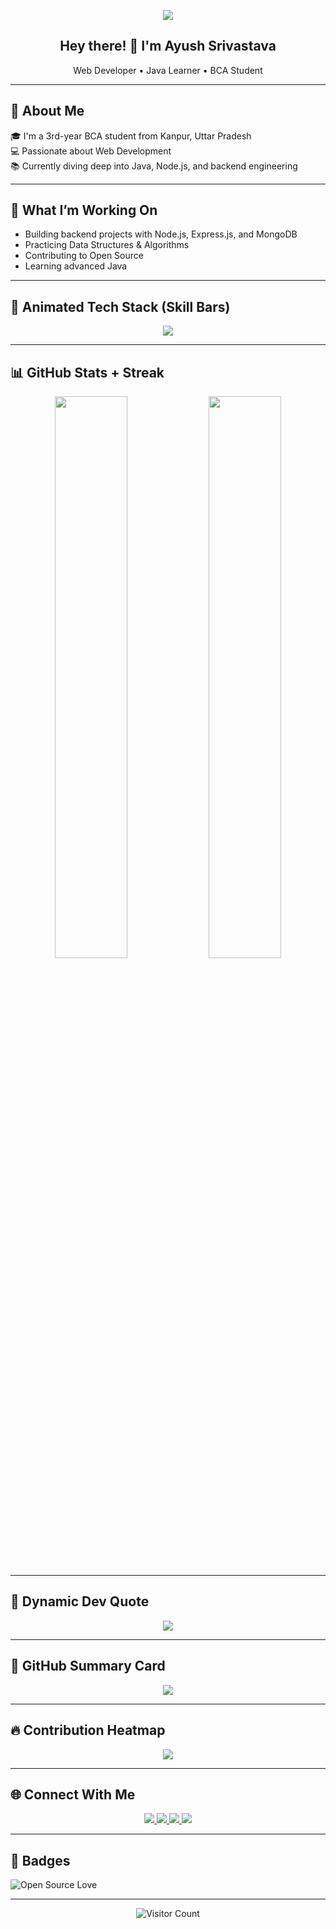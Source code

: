 <!-- Quote Header -->
<p align="center">
  <img src="https://readme-typing-svg.herokuapp.com?font=Fira+Code&size=24&pause=1000&center=true&vCenter=true&width=480&color=58A6FF&lines=Code.+Learn.+Build.+Repeat.">
</p>

<h2 align="center">Hey there! 👋 I'm Ayush Srivastava</h2>
<p align="center">Web Developer • Java Learner • BCA Student</p>

---

## 📍 About Me

🎓 I'm a 3rd-year BCA student from Kanpur, Uttar Pradesh  
💻 Passionate about Web Development  
📚 Currently diving deep into Java, Node.js, and backend engineering

---

## 🚀 What I’m Working On

- Building backend projects with Node.js, Express.js, and MongoDB
- Practicing Data Structures & Algorithms
- Contributing to Open Source
- Learning advanced Java

---

## 🧠 Animated Tech Stack (Skill Bars)

<p align="center">
  <img src="https://skillicons.dev/icons?i=html,css,js,nodejs,java,mongodb,git,vscode" />
</p>

---

## 📊 GitHub Stats + Streak

<p align="center">
  <img src="https://github-readme-stats.vercel.app/api?username=ayusshs16&show_icons=true&theme=github_dark&hide_rank=true" width="48%" />
  <img src="https://github-readme-streak-stats.herokuapp.com/?user=ayusshs16&theme=github-dark&hide_border=false" width="48%" />
</p>

---

## 🧠 Dynamic Dev Quote

<p align="center">
  <img src="https://quotes-github-readme.vercel.app/api?type=horizontal&theme=tokyonight" />
</p>

---

## 🧾 GitHub Summary Card

<p align="center">
  <img src="https://github-profile-summary-cards.vercel.app/api/cards/profile-details?username=ayusshs16&theme=github_dark" />
</p>

---

## 🔥 Contribution Heatmap

<p align="center">
  <img src="https://github-readme-activity-graph.vercel.app/graph?username=ayusshs16&theme=github-compact&hide_border=true" />
</p>

---

## 🌐 Connect With Me

<p align="center">
  <a href="https://www.linkedin.com/in/ayusshs16/" target="_blank">
    <img src="https://img.shields.io/badge/LinkedIn-blue?style=flat-square&logo=linkedin&logoColor=white" />
  </a>
  <a href="mailto:ayushsrivastava9336@gmail.com">
    <img src="https://img.shields.io/badge/Gmail-red?style=flat-square&logo=gmail&logoColor=white" />
  </a>
  <a href="https://www.instagram.com/ayusshs16/" target="_blank">
    <img src="https://img.shields.io/badge/Instagram-%23E4405F?style=flat-square&logo=instagram&logoColor=white" />
  </a>
  <a href="https://www.geeksforgeeks.org/user/ayushgfg16/" target="_blank">
    <img src="https://img.shields.io/badge/GeeksforGeeks-0F9D58?style=flat-square&logo=geeksforgeeks&logoColor=white" />
  </a>
</p>

---

## 🏅 Badges

![Open Source Love](https://badges.frapsoft.com/os/v1/open-source.svg?v=103)

---

<p align="center">
  <img src="https://visitor-badge.laobi.icu/badge?page_id=ayusshs16.ayusshs16" alt="Visitor Count" />
</p>
